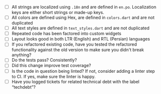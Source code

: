 
- [ ] All strings are localized using `.18n` and are defined in `en.po`. Localization keys are either short strings or made-up keys.
- [ ] All colors are defined using Hex, are defined in `colors.dart` and are not duplicated
- [ ] All text styles are defined in `text_styles.dart` and are not duplicated
- [ ] Repeated code has been factored into custom widgets
- [ ] Layout looks good in both LTR (English) and RTL (Persian) languages
- [ ] If you refactored existing code, have you tested the refactored functionality against the old version to make sure you didn't break anything?
- [ ] Do the tests pass? Consistently?
- [ ] Did this change improve test coverage?
- [ ] Is the code in question being linted? If not, consider adding a linter step to CI. If yes, make sure the linter is happy.
- [ ] Have you logged tickets for related technical debt with the label “techdebt”?
